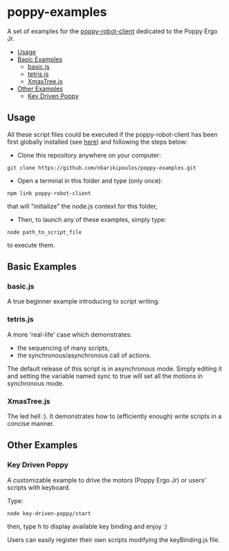 # poppy-examples

A set of examples for the [poppy-robot-client](https://github.com/nbarikipoulos/poppy-robot-client) dedicated to the Poppy Ergo Jr.

<!-- toc -->

- [Usage](#usage)
- [Basic Examples](#basic-examples)
  * [basic.js](#basicjs)
  * [tetris.js](#tetrisjs)
  * [XmasTree.js](#xmastreejs)
- [Other Examples](#other-examples)
  * [Key Driven Poppy](#key-driven-poppy)

<!-- tocstop -->

## Usage

All these script files could be executed if the poppy-robot-client has been first globally installed (see [here](https://github.com/nbarikipoulos/poppy-robot-client#installing-the-poppy-robot-client-module)) and following the steps below:

- Clone this repository anywhere on your computer:
```shell
git clone https://github.com/nbarikipoulos/poppy-examples.git
```
- Open a terminal in this folder and type (only once):
```shell
npm link poppy-robot-client 
```
that will "initialize" the node.js context for this folder,
- Then, to launch any of these examples, simply type:
```shell
node path_to_script_file
```
to execute them.

## Basic Examples

### basic.js

A true beginner example introducing to script writing.

### tetris.js

A more 'real-life' case which demonstrates:
- the sequencing of many scripts,
- the synchronous/asynchronous call of actions.

The default release of this script is in asynchronous mode. Simply editing it and setting the variable named sync to true will set all the motions in synchronous mode.

### XmasTree.js

The led hell :).
It demonstrates how to (efficiently enough) write scripts in a concise manner.

## Other Examples

### Key Driven Poppy

A customizable example to drive the motors (Poppy Ergo Jr) or users' scripts with keyboard.

Type:
```
node key-driven-poppy/start
````
then, type h to display available key binding and enjoy :)

Users can easily register their own scripts modifying the keyBinding.js file.
